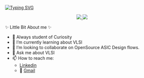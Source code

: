 


[![Typing SVG](https://readme-typing-svg.demolab.com?font=Fira+Code&duration=3000&pause=100&color=84F7D7&center=true&vCenter=true&multiline=true&width=1000&height=130&lines=Karthikeya+Kollu;+Aspiring+VLSI+Design+Verification+Engineer+%7C+AI+Enthusiast+;Quantum+Computing+Enthusiast)](https://git.io/typing-svg)
<p align="center"><a href="https://www.linkedin.com/in/kollukarthikeya/">
    <img src="https://img.shields.io/badge/-Linkedin-blue?style=flat-square&logo=linkedin">
</a>

<a href="mailto:imkarthikeyakollu@gmail.com">
    <img src="https://img.shields.io/badge/-Email-red?style=flat-square&logo=gmail&logoColor=white">
</a>

✨ Little Bit About me ✨

- 🔭  Always student of Curiosity
- 🌱 I’m currently learning about VLSI
- 👯 I’m looking to collaborate on OpenSource ASIC Design flows.
- 💬 Ask me about VLSI
- 📫 How to reach me: 
  - [Linkedin](https://www.linkedin.com/in/kollukarthikeya/)  
  - 📧  [Gmail](mailto:imkarthikeyakollu@gmail.com)


